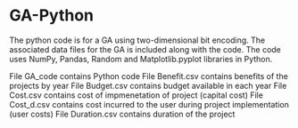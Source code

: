 # GA-Python
The python code is for a GA using two-dimensional bit encoding.
The associated data files for the GA is included along with the code.
The code uses NumPy, Pandas, Random and Matplotlib.pyplot libraries in Python.

File GA_code contains Python code
File Benefit.csv contains benefits of the projects by year
File Budget.csv contains budget available in each year
File Cost.csv contains cost of impmenetation of project (capital cost)
File Cost_d.csv contains cost incurred to the user during project implementation (user costs)
File Duration.csv contains duration of the project
